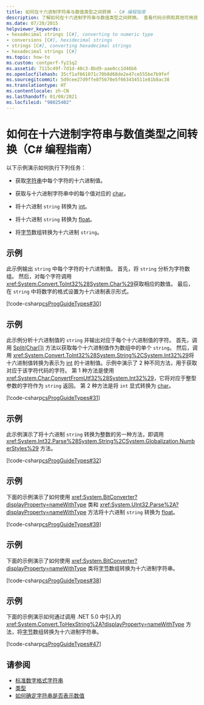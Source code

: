 ```yaml
---
title: 如何在十六进制字符串与数值类型之间转换 - C# 编程指南
description: 了解如何在十六进制字符串与数值类型之间转换。 查看代码示例和其他可用资源。
ms.date: 07/20/2015
helpviewer_keywords:
- hexadecimal strings [C#], converting to numeric type
- conversions [C#], hexidecimal strings
- strings [C#], converting hexadecimal strings
- hexadecimal strings [C#]
ms.topic: how-to
ms.custom: contperf-fy21q2
ms.assetid: 7115c49f-7d1d-40c3-8bd9-aae0cc1d46b6
ms.openlocfilehash: 35cf1af661071c70b8d68de2e47ce555be7b9fef
ms.sourcegitcommit: 5d9cee27d9ffe8f5670e5f663434511e81b8ac38
ms.translationtype: HT
ms.contentlocale: zh-CN
ms.lasthandoff: 01/08/2021
ms.locfileid: "98025402"
---
```

# <a name="how-to-convert-between-hexadecimal-strings-and-numeric-types-c-programming-guide"></a>如何在十六进制字符串与数值类型之间转换（C# 编程指南）

以下示例演示如何执行下列任务：  
  
- 获取[字符串](../../language-reference/builtin-types/reference-types.md)中每个字符的十六进制值。  
  
- 获取与十六进制字符串中的每个值对应的 [char](../../language-reference/builtin-types/char.md)。  
  
- 将十六进制 `string` 转换为 [int](../../language-reference/builtin-types/integral-numeric-types.md)。  
  
- 将十六进制 `string` 转换为 [float](../../language-reference/builtin-types/floating-point-numeric-types.md)。  
  
- 将[字节](../../language-reference/builtin-types/integral-numeric-types.md)数组转换为十六进制 `string`。  
  
## <a name="example"></a>示例  

 此示例输出 `string` 中每个字符的十六进制值。 首先，将 `string` 分析为字符数组。 然后，对每个字符调用 <xref:System.Convert.ToInt32%28System.Char%29>获取相应的数值。 最后，在 `string` 中将数字的格式设置为十六进制表示形式。  
  
 [!code-csharp[csProgGuideTypes#30](~/samples/snippets/csharp/VS_Snippets_VBCSharp/CsProgGuideTypes/CS/Class1.cs#30)]  
  
## <a name="example"></a>示例  

 此示例分析十六进制值的 `string` 并输出对应于每个十六进制值的字符。 首先，调用 [Split(Char\[\])](xref:System.String.Split(System.Char[])) 方法以获取每个十六进制值作为数组中的单个 `string`。 然后，调用 <xref:System.Convert.ToInt32%28System.String%2CSystem.Int32%29>将十六进制值转换为表示为 [int](../../language-reference/builtin-types/integral-numeric-types.md) 的十进制值。示例中演示了 2 种不同方法，用于获取对应于该字符代码的字符。 第 1 种方法是使用 <xref:System.Char.ConvertFromUtf32%28System.Int32%29>，它将对应于整型参数的字符作为 `string` 返回。 第 2 种方法是将 `int` 显式转换为 [char](../../language-reference/builtin-types/char.md)。  
  
 [!code-csharp[csProgGuideTypes#31](~/samples/snippets/csharp/VS_Snippets_VBCSharp/CsProgGuideTypes/CS/Class1.cs#31)]  
  
## <a name="example"></a>示例  

 此示例演示了将十六进制 `string` 转换为整数的另一种方法，即调用 <xref:System.Int32.Parse%28System.String%2CSystem.Globalization.NumberStyles%29> 方法。  
  
 [!code-csharp[csProgGuideTypes#32](~/samples/snippets/csharp/VS_Snippets_VBCSharp/CsProgGuideTypes/CS/Class1.cs#32)]  
  
## <a name="example"></a>示例  

 下面的示例演示了如何使用 <xref:System.BitConverter?displayProperty=nameWithType> 类和 <xref:System.UInt32.Parse%2A?displayProperty=nameWithType> 方法将十六进制 `string` 转换为 [float](../../language-reference/builtin-types/floating-point-numeric-types.md)。  
  
 [!code-csharp[csProgGuideTypes#39](~/samples/snippets/csharp/VS_Snippets_VBCSharp/CsProgGuideTypes/CS/Class1.cs#39)]  
  
## <a name="example"></a>示例  

 下面的示例演示了如何使用 <xref:System.BitConverter?displayProperty=nameWithType> 类将[字节](../../language-reference/builtin-types/integral-numeric-types.md)数组转换为十六进制字符串。  
  
 [!code-csharp[csProgGuideTypes#38](~/samples/snippets/csharp/VS_Snippets_VBCSharp/CsProgGuideTypes/CS/Class1.cs#38)]  
  
## <a name="example"></a>示例  

 下面的示例演示如何通过调用 .NET 5.0 中引入的 <xref:System.Convert.ToHexString%2A?displayProperty=nameWithType> 方法，将[字节](../../language-reference/builtin-types/integral-numeric-types.md)数组转换为十六进制字符串。
  
 [!code-csharp[csProgGuideTypes#47](~/samples/snippets/csharp/VS_Snippets_VBCSharp/CsProgGuideTypes/CS/Class1.cs#47)]  
  
## <a name="see-also"></a>请参阅

- [标准数字格式字符串](../../../standard/base-types/standard-numeric-format-strings.md)
- [类型](./index.md)
- [如何确定字符串是否表示数值](../strings/how-to-determine-whether-a-string-represents-a-numeric-value.md)
